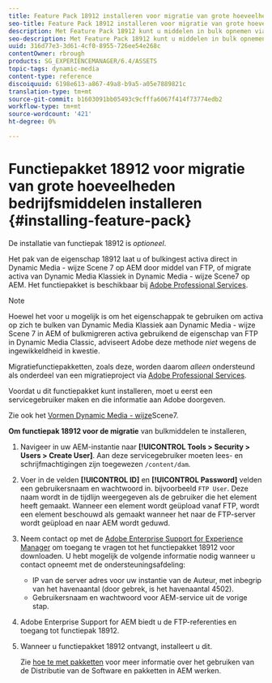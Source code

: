 ```yaml
---
title: Feature Pack 18912 installeren voor migratie van grote hoeveelheden bedrijfsmiddelen
seo-title: Feature Pack 18912 installeren voor migratie van grote hoeveelheden bedrijfsmiddelen
description: Met Feature Pack 18912 kunt u middelen in bulk opnemen via FTP of elementen migreren van Dynamic Media Classic naar Dynamic Media in AEM. Dit optionele functiepakket is beschikbaar bij de ondersteuning van Adobe.
seo-description: Met Feature Pack 18912 kunt u middelen in bulk opnemen via FTP of elementen migreren van Dynamic Media Classic naar Dynamic Media in AEM. Dit optionele functiepakket is beschikbaar bij de ondersteuning van Adobe.
uuid: 316d77e3-3d61-4cf0-8955-726ee54e268c
contentOwner: rbrough
products: SG_EXPERIENCEMANAGER/6.4/ASSETS
topic-tags: dynamic-media
content-type: reference
discoiquuid: 6198e613-a867-49a8-b9a5-a05e7889821c
translation-type: tm+mt
source-git-commit: b1603091bb05493c9cfffa6067f414f73774edb2
workflow-type: tm+mt
source-wordcount: '421'
ht-degree: 0%

---
```



# Functiepakket 18912 voor migratie van grote hoeveelheden bedrijfsmiddelen installeren {#installing-feature-pack}

De installatie van functiepak 18912 is _optioneel_.

Het pak van de eigenschap 18912 laat u of bulkingest activa direct in Dynamic Media - wijze Scene 7 op AEM door middel van FTP, of migrate activa van Dynamic Media Klassiek in Dynamic Media - wijze Scene7 op AEM. Het functiepakket is beschikbaar bij [Adobe Professional Services](https://www.adobe.com/experience-cloud/consulting-services.html).

>[!NOTE]
>
>Hoewel het voor u mogelijk is om het eigenschappak te gebruiken om activa op zich te bulken van Dynamic Media Klassiek aan Dynamic Media - wijze Scene 7 in AEM of bulkmigreren activa gebruikend de eigenschap van FTP in Dynamic Media Classic, adviseert Adobe deze methode *niet* wegens de ingewikkeldheid in kwestie.
>
>Migratiefunctiepakketten, zoals deze, worden daarom *alleen* ondersteund als onderdeel van een migratieproject via [Adobe Professional Services](https://www.adobe.com/experience-cloud/consulting-services.html).

Voordat u dit functiepakket kunt installeren, moet u eerst een servicegebruiker maken en die informatie aan Adobe doorgeven.

Zie ook het [Vormen Dynamic Media - wijze](https://helpx.adobe.com/experience-manager/6-4/assets/using/config-dms7.html)Scene7.

**Om functiepak 18912 voor de migratie** van bulkmiddelen te installeren,

1. Navigeer in uw AEM-instantie naar **[!UICONTROL Tools > Security > Users > Create User]**. Aan deze servicegebruiker moeten lees- en schrijfmachtigingen zijn toegewezen `/content/dam`.
1. Voer in de velden **[!UICONTROL ID]** en **[!UICONTROL Password]** velden een gebruikersnaam en wachtwoord in. bijvoorbeeld `FTP User`. Deze naam wordt in de tijdlijn weergegeven als de gebruiker die het element heeft gemaakt. Wanneer een element wordt geüpload vanaf FTP, wordt een element beschouwd als gemaakt wanneer het naar de FTP-server wordt geüpload en naar AEM wordt geduwd.
1. Neem contact op met de [Adobe Enterprise Support for Experience Manager](https://helpx.adobe.com/nl/contact/enterprise-support.ec.html) om toegang te vragen tot het functiepakket 18912 voor downloaden. U hebt mogelijk de volgende informatie nodig wanneer u contact opneemt met de ondersteuningsafdeling:

   * IP van de server adres voor uw instantie van de Auteur, met inbegrip van het havenaantal (door gebrek, is het havenaantal 4502).
   * Gebruikersnaam en wachtwoord voor AEM-service uit de vorige stap.

1. Adobe Enterprise Support for AEM biedt u de FTP-referenties en toegang tot functiepak 18912.

1. Wanneer u functiepakket 18912 ontvangt, installeert u dit.

   Zie [hoe te met pakketten](/help/sites-administering/package-manager.md) voor meer informatie over het gebruiken van de Distributie van de Software en pakketten in AEM werken.
